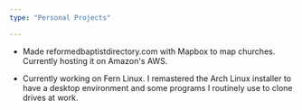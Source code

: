 ```yaml
---
type: "Personal Projects"

---
```


- Made reformedbaptistdirectory.com with Mapbox to map churches. Currently hosting it on Amazon's AWS.

- Currently working on Fern Linux. I remastered the Arch Linux installer to have a desktop environment and some programs I routinely use to clone drives at work.
